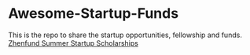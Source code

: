 # Awesome-Startup-Funds
This is the repo to share the startup opportunities, fellowship and funds.
[Zhenfund Summer Startup Scholarships](https://zhenfund.feishu.cn/share/base/form/shrcnOIo7CooMc9of8lztjM4pQd)
